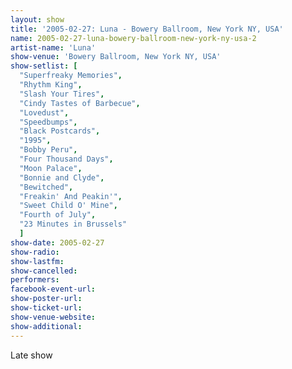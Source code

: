 ```yaml
---
layout: show
title: '2005-02-27: Luna - Bowery Ballroom, New York NY, USA'
name: 2005-02-27-luna-bowery-ballroom-new-york-ny-usa-2
artist-name: 'Luna'
show-venue: 'Bowery Ballroom, New York NY, USA'
show-setlist: [
  "Superfreaky Memories",
  "Rhythm King",
  "Slash Your Tires",
  "Cindy Tastes of Barbecue",
  "Lovedust",
  "Speedbumps",
  "Black Postcards",
  "1995",
  "Bobby Peru",
  "Four Thousand Days",
  "Moon Palace",
  "Bonnie and Clyde",
  "Bewitched",
  "Freakin' And Peakin'",
  "Sweet Child O' Mine",
  "Fourth of July",
  "23 Minutes in Brussels"
  ]
show-date: 2005-02-27
show-radio: 
show-lastfm: 
show-cancelled: 
performers: 
facebook-event-url: 
show-poster-url: 
show-ticket-url: 
show-venue-website: 
show-additional: 
---
```


Late show